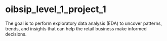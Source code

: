 # oibsip_level_1_project_1
The goal is to perform exploratory data analysis (EDA) to uncover patterns, trends, and insights that can help the retail business make informed decisions.
